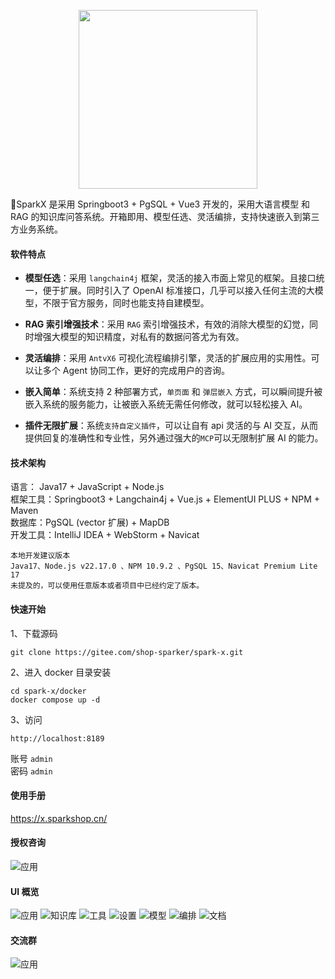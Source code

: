<p align="center">
<img src="screenshot/logo.png" width="286" />
</p>

🚀SparkX 是采用 Springboot3 + PgSQL + Vue3 开发的，采用大语言模型 和 RAG 的知识库问答系统。开箱即用、模型任选、灵活编排，支持快速嵌入到第三方业务系统。

#### 软件特点

- **模型任选**：采用 `langchain4j` 框架，灵活的接入市面上常见的框架。且接口统一，便于扩展。同时引入了 OpenAI 标准接口，几乎可以接入任何主流的大模型，不限于官方服务，同时也能支持自建模型。

- **RAG 索引增强技术**：采用 `RAG` 索引增强技术，有效的消除大模型的幻觉，同时增强大模型的知识精度，对私有的数据问答尤为有效。

- **灵活编排**：采用 `AntvX6` 可视化流程编排引擎，灵活的扩展应用的实用性。可以让多个 Agent 协同工作，更好的完成用户的咨询。

- **嵌入简单**：系统支持 2 种部署方式，`单页面` 和 `弹层嵌入` 方式，可以瞬间提升被嵌入系统的服务能力，让被嵌入系统无需任何修改，就可以轻松接入 AI。

- **插件无限扩展**：系统`支持自定义插件`，可以让自有 api 灵活的与 AI 交互，从而提供回复的准确性和专业性，另外通过强大的`MCP`可以无限制扩展 AI 的能力。

#### 技术架构

语言： Java17 + JavaScript + Node.js  
框架工具：Springboot3 + Langchain4j + Vue.js + ElementUI PLUS + NPM + Maven  
数据库：PgSQL (vector 扩展) + MapDB  
开发工具：IntelliJ IDEA + WebStorm + Navicat

```
本地开发建议版本
Java17、Node.js v22.17.0 、NPM 10.9.2 、PgSQL 15、Navicat Premium Lite 17
未提及的，可以使用任意版本或者项目中已经约定了版本。
```

#### 快速开始

1、下载源码

```
git clone https://gitee.com/shop-sparker/spark-x.git
```

2、进入 docker 目录安装

```
cd spark-x/docker
docker compose up -d
```

3、访问

```
http://localhost:8189
```

账号 `admin`  
密码 `admin`

#### 使用手册

https://x.sparkshop.cn/

#### 授权咨询

![应用](screenshot/wechat.png)

#### UI 概览

![应用](screenshot/1.png)
![知识库](screenshot/2.png)
![工具](screenshot/3.png)
![设置](screenshot/4.png)
![模型](screenshot/5.png)
![编排](screenshot/6.png)
![文档](screenshot/7.png)

#### 交流群
![应用](screenshot/qun.jpg)
